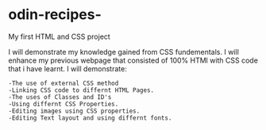 # odin-recipes-
My first HTML and CSS project 

I will demonstrate my knowledge gained from CSS fundementals. I will enhance my previous webpage that consisted of 100% HTMl with CSS code that i have learnt. I will demonstrate: 

    -The use of external CSS method
    -Linking CSS code to differnt HTML Pages.    
    -The uses of Classes and ID's
    -Using differnt CSS Properties.
    -Editing images using CSS properties. 
    -Editing Text layout and using differnt fonts.
    
    

